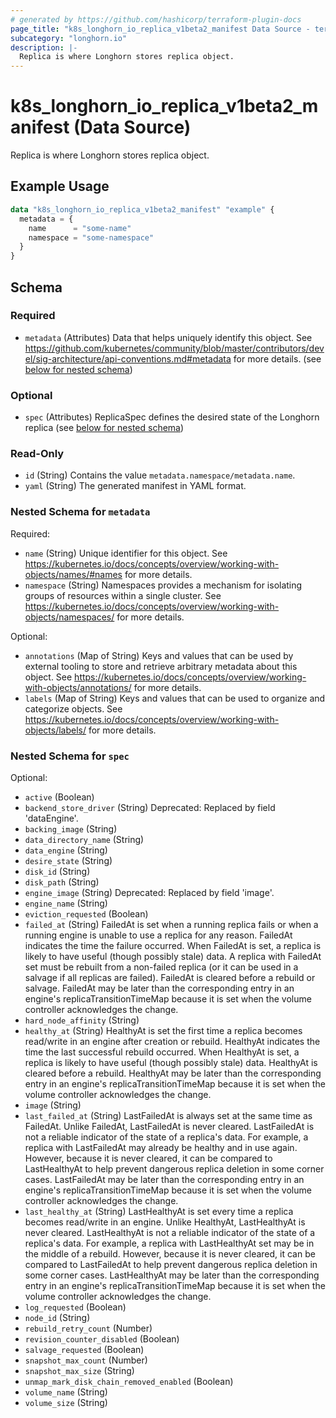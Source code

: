 ```yaml
---
# generated by https://github.com/hashicorp/terraform-plugin-docs
page_title: "k8s_longhorn_io_replica_v1beta2_manifest Data Source - terraform-provider-k8s"
subcategory: "longhorn.io"
description: |-
  Replica is where Longhorn stores replica object.
---
```


# k8s_longhorn_io_replica_v1beta2_manifest (Data Source)

Replica is where Longhorn stores replica object.

## Example Usage

```terraform
data "k8s_longhorn_io_replica_v1beta2_manifest" "example" {
  metadata = {
    name      = "some-name"
    namespace = "some-namespace"
  }
}
```

<!-- schema generated by tfplugindocs -->
## Schema

### Required

- `metadata` (Attributes) Data that helps uniquely identify this object. See https://github.com/kubernetes/community/blob/master/contributors/devel/sig-architecture/api-conventions.md#metadata for more details. (see [below for nested schema](#nestedatt--metadata))

### Optional

- `spec` (Attributes) ReplicaSpec defines the desired state of the Longhorn replica (see [below for nested schema](#nestedatt--spec))

### Read-Only

- `id` (String) Contains the value `metadata.namespace/metadata.name`.
- `yaml` (String) The generated manifest in YAML format.

<a id="nestedatt--metadata"></a>
### Nested Schema for `metadata`

Required:

- `name` (String) Unique identifier for this object. See https://kubernetes.io/docs/concepts/overview/working-with-objects/names/#names for more details.
- `namespace` (String) Namespaces provides a mechanism for isolating groups of resources within a single cluster. See https://kubernetes.io/docs/concepts/overview/working-with-objects/namespaces/ for more details.

Optional:

- `annotations` (Map of String) Keys and values that can be used by external tooling to store and retrieve arbitrary metadata about this object. See https://kubernetes.io/docs/concepts/overview/working-with-objects/annotations/ for more details.
- `labels` (Map of String) Keys and values that can be used to organize and categorize objects. See https://kubernetes.io/docs/concepts/overview/working-with-objects/labels/ for more details.


<a id="nestedatt--spec"></a>
### Nested Schema for `spec`

Optional:

- `active` (Boolean)
- `backend_store_driver` (String) Deprecated: Replaced by field 'dataEngine'.
- `backing_image` (String)
- `data_directory_name` (String)
- `data_engine` (String)
- `desire_state` (String)
- `disk_id` (String)
- `disk_path` (String)
- `engine_image` (String) Deprecated: Replaced by field 'image'.
- `engine_name` (String)
- `eviction_requested` (Boolean)
- `failed_at` (String) FailedAt is set when a running replica fails or when a running engine is unable to use a replica for any reason. FailedAt indicates the time the failure occurred. When FailedAt is set, a replica is likely to have useful (though possibly stale) data. A replica with FailedAt set must be rebuilt from a non-failed replica (or it can be used in a salvage if all replicas are failed). FailedAt is cleared before a rebuild or salvage. FailedAt may be later than the corresponding entry in an engine's replicaTransitionTimeMap because it is set when the volume controller acknowledges the change.
- `hard_node_affinity` (String)
- `healthy_at` (String) HealthyAt is set the first time a replica becomes read/write in an engine after creation or rebuild. HealthyAt indicates the time the last successful rebuild occurred. When HealthyAt is set, a replica is likely to have useful (though possibly stale) data. HealthyAt is cleared before a rebuild. HealthyAt may be later than the corresponding entry in an engine's replicaTransitionTimeMap because it is set when the volume controller acknowledges the change.
- `image` (String)
- `last_failed_at` (String) LastFailedAt is always set at the same time as FailedAt. Unlike FailedAt, LastFailedAt is never cleared. LastFailedAt is not a reliable indicator of the state of a replica's data. For example, a replica with LastFailedAt may already be healthy and in use again. However, because it is never cleared, it can be compared to LastHealthyAt to help prevent dangerous replica deletion in some corner cases. LastFailedAt may be later than the corresponding entry in an engine's replicaTransitionTimeMap because it is set when the volume controller acknowledges the change.
- `last_healthy_at` (String) LastHealthyAt is set every time a replica becomes read/write in an engine. Unlike HealthyAt, LastHealthyAt is never cleared. LastHealthyAt is not a reliable indicator of the state of a replica's data. For example, a replica with LastHealthyAt set may be in the middle of a rebuild. However, because it is never cleared, it can be compared to LastFailedAt to help prevent dangerous replica deletion in some corner cases. LastHealthyAt may be later than the corresponding entry in an engine's replicaTransitionTimeMap because it is set when the volume controller acknowledges the change.
- `log_requested` (Boolean)
- `node_id` (String)
- `rebuild_retry_count` (Number)
- `revision_counter_disabled` (Boolean)
- `salvage_requested` (Boolean)
- `snapshot_max_count` (Number)
- `snapshot_max_size` (String)
- `unmap_mark_disk_chain_removed_enabled` (Boolean)
- `volume_name` (String)
- `volume_size` (String)
